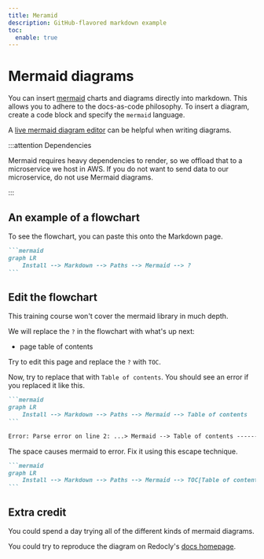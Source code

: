 ```yaml
---
title: Meramid
description: GitHub-flavored markdown example
toc:
  enable: true
---
```


# Mermaid diagrams

You can insert [mermaid](https://mermaidjs.github.io/) charts and diagrams directly into markdown. This allows you to adhere to the docs-as-code philosophy.  To insert a diagram, create a code block and specify the  `mermaid` language.

A [live mermaid diagram editor](https://mermaid.live/) can be helpful when writing diagrams.

:::attention Dependencies

Mermaid requires heavy dependencies to render, so we offload that to a microservice we host in AWS.
If you do not want to send data to our microservice, do not use Mermaid diagrams.

:::

## An example of a flowchart

To see the flowchart, you can paste this onto the Markdown page.

````md
```mermaid
graph LR
    Install --> Markdown --> Paths --> Mermaid --> ?
```
````

## Edit the flowchart

This training course won't cover the mermaid library in much depth.

We will replace the `?` in the flowchart with what's up next:

- page table of contents

Try to edit this page and replace the `?` with `TOC`.

Now, try to replace that with `Table of contents`.
You should see an error if you replaced it like this.

````md
```mermaid
graph LR
    Install --> Markdown --> Paths --> Mermaid --> Table of contents
```

Error: Parse error on line 2: ...> Mermaid --> Table of contents -----------------------^ Expecting 'SEMI', 'NEWLINE', 'EOF', 'AMP', 'START_LINK', 'LINK', got 'ALPHA'
````

The space causes mermaid to error. Fix it using this escape technique.

````md
```mermaid
graph LR
    Install --> Markdown --> Paths --> Mermaid --> TOC[Table of contents]
```
````

## Extra credit

You could spend a day trying all of the different kinds of mermaid diagrams.

You could try to reproduce the diagram on Redocly's [docs homepage](https://redocly.com/docs/).